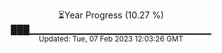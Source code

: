 <p align="center">
⏳Year Progress (10.27 %) <br>
███▁▁▁▁▁▁▁▁▁▁▁▁▁▁▁▁▁▁▁▁▁▁▁▁▁▁▁ <br>
<sub>Updated: Tue, 07 Feb 2023 12:03:26 GMT</sub>
</p>

